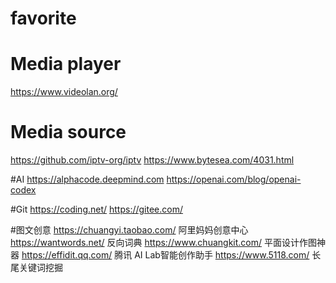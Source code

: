 # favorite
# Media player
https://www.videolan.org/

# Media source
https://github.com/iptv-org/iptv
https://www.bytesea.com/4031.html

#AI
https://alphacode.deepmind.com
https://openai.com/blog/openai-codex

#Git
https://coding.net/
https://gitee.com/

#图文创意
https://chuangyi.taobao.com/ 阿里妈妈创意中心
https://wantwords.net/ 反向词典
https://www.chuangkit.com/ 平面设计作图神器
https://effidit.qq.com/ 腾讯 AI Lab智能创作助手
https://www.5118.com/ 长尾关键词挖掘
